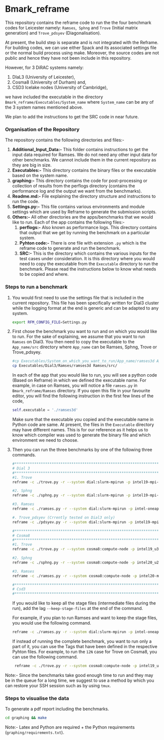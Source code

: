 # Bmark_reframe

This repository contains the reframe code to run the the four benchmark codes for Leicester namely: `Ramses`,` Sphng` and `Trove` (Initial matrix generation) and `Trove_pdsyev` (Diagonalisation).

At present, the build step is separate and is not integrated with the Reframe. For building codes, we can use either Spack and its associated settings file or the normal build process using make. Moreover, the source codes are not public and hence they have not been include in this repository.

However, for 3 DiRAC systems namely: 

1. DIaL3 (University of Leicester), 
2. Cosma8 (University of Durham) and,
3. CSD3 Icelake nodes (University of Cambridge),

we have included the executable in the directory `Bmark_reframe/Executables/System_name` where `System_name` can be any of the 3 system names mentioned above.     

We plan to add the instructions to get the SRC code in near future.

### Organisation of the Repository

The repository contains the following directories and files:-

1.  **Additional_Input_Data:-** This folder contains instructions to get the input data required for Ramses. We do not need any other input data for other benchmarks. We cannot include them in the current repository as they are big in size.
2. **Executables:-** This directory contains the binary files or the executable based on the system name. 
3.  **graphing:-** This directory contains the code for post-processing or collection of results from the perflogs directory (contains the performance log and the output we want from the benchmarks).
4. **Readme.md:-** File explaining the directory structure and instructions to run the code.
5. **Settings.py:-** This file contains various environments and module settings which are used by Reframe to generate the submission scripts.
6. **Others:-** All other directories are the apps/benchmarks that we would like to run. Each of the app contains the following files:-
   1. **perflogs:-** Also known as performance logs. This directory contains that output that we get by running the benchmark on a particular system.
   2. **Pyhton code:-** There is one file with extension `.py` which is the reframe code to generate and run the benchmark.
   3. **SRC:-** This is the directory which contains the various inputs for the test cases under consideration. It is this directory where you would need to copy the executable from the `Executable` directory to run the benchmark. Please read the instructions below to know what needs to be copied and where.

### Steps to run a benchmark

1. You would first need to use the settings file that is included in the current repository. This file has been specifically written for Dial3 cluster while the logging format at the end is generic and can be adapted to any system.

   ```bash
   export RFM_CONFIG_FILE=Settings.py
   ```

2. First chose the benchmark you want to run and on which you would like to run. For the sake of explaining, we assume that you want to run `Ramses` on Dial3. You then need to copy the executable  to the `App_name/src` directory where `App_name` can be Ramses, Sphng, Trove or Trove_pdsyey.

   ```bash
   #cp Executables/System_on_which_you_want_to_run/App_name/ramses3d App_name/src/
   cp Executables/Dial3/Ramses/ramses3d Ramses/src/
   ```
   
   In each of the app that you would like to run, you will see a python code (Based on Reframe) in which we defined the executable name. For example, in case on Ramses, you will notice a file `ramses.py` in `Bmark_reframe/Ramses` directory. If you open this file in your favourite editor, you will find the following instruction in the first few lines of the code,
   
   ```python
   self.executable = './ramses3d'
   ```

   Make sure that the executable you copied and the executable name in Python code are same. At present, the files in the `Executable` directory may have different names. This is for our reference as it helps us to know which compiler was used to generate the binary file and which environment we need to choose. 
   
2. Then you can run the three benchmarks by one of the following three commands.

   ```bash
   #***************************************************************************************************
   # Dial 3
   #***************************************************************************************************
   #1. Trove
   reframe -c ./trove.py -r --system dial:slurm-mpirun -p intel19-mpi-dial3 --performance-report
   
   #2. Sphng
   reframe -c ./sphng.py -r --system dial:slurm-mpirun -p intel19-mpi-dial3 --performance-report
   
   #3. Ramses
   reframe -c ./ramses.py -r --system dial:slurm-mpirun -p intel-oneapi-openmpi-dial3 --performance-report
   
   #. Trove_pdsyev (Crrently tested on Dial3 only)
   reframe -c ./pdsyev.py -r --system dial:slurm-mpirun -p intel19-mpi-dial3 --performance-report
   
   #***************************************************************************************************
   # Cosma8
   #***************************************************************************************************
   #1. Trove
   reframe -c ./trove.py -r --system cosma8:compute-node -p intel19_u3-mpi-durham --performance-report
   
   #2. Sphng
   reframe -c ./sphng.py -r --system cosma8:compute-node -p intel20_u2-mpi-durham --performance-report
   
   #3. Ramses
   reframe -c ./ramses.py -r --system cosma8:compute-node -p intel20-mpi-durham --performance-report
   
   #***************************************************************************************************
   # Csd3
   #***************************************************************************************************
   ```
   
   If you would like to keep all the stage files (intermediate files during the run), add the lag `--keep-stage-files` at the end of the command.
   
   For example, if you plan to run Ramses and want to keep the stage files, you would use the following command.
   
   ```bash
   reframe -c ./ramses.py -r --system dial:slurm-mpirun -p intel-oneapi-openmpi-dial3 --performance-report --keep-stage-files
   ```
   
   If instead of running the complete benchmark, you want to run only a part of it, you can use the Tags that have been defined in the respective Pyhton files. For example, to run the `12N` case for Trove on Cosma8, you can use the following command.
   
   ```bash
    reframe -c ./trove.py -r --system cosma8:compute-node -p intel19_u3-mpi-durham --performance-report --keep-stage-files --tag="12N"
   ```

Note:- Since the benchmarks take good enough time to run and they may be in the queue for a long time, we suggest to use a method by which you can restore your SSH session such as by using `tmux`.

### Steps to visualise the data

To generate a pdf report including the benchmarks.

   ```bash
   cd graphing && make
   ```

Note:- Latex and Python are required + the Python requirements (`graphing/requirements.txt`).
